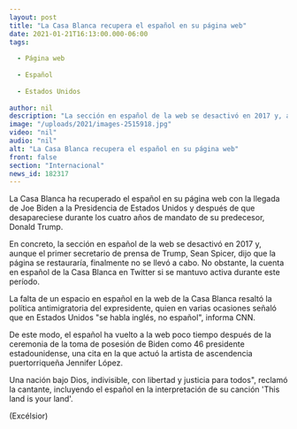```yaml
---
layout: post
title: "La Casa Blanca recupera el español en su página web"
date: 2021-01-21T16:13:00.000-06:00
tags:
  
  - Página web
  
  - Español
  
  - Estados Unidos
  
author: nil
description: "La sección en español de la web se desactivó en 2017 y, aunque el primer secretario de prensa de Trump, Sean Spicer, dijo que la página se restauraría, nunca se llevó a cabo"
image: "/uploads/2021/images-2515918.jpg"
video: "nil"
audio: "nil"
alt: "La Casa Blanca recupera el español en su página web"
front: false
section: "Internacional"
news_id: 182317
---
```


La Casa Blanca ha recuperado el español en su página web con la llegada de Joe Biden a la Presidencia de Estados Unidos y después de que desapareciese durante los cuatro años de mandato de su predecesor, Donald Trump.

En concreto, la sección en español de la web se desactivó en 2017 y, aunque el primer secretario de prensa de Trump, Sean Spicer, dijo que la página se restauraría, finalmente no se llevó a cabo. No obstante, la cuenta en español de la Casa Blanca en Twitter si se mantuvo activa durante este período.

La falta de un espacio en español en la web de la Casa Blanca resaltó la política antimigratoria del expresidente, quien en varias ocasiones señaló que en Estados Unidos "se habla inglés, no español", informa CNN.

De este modo, el español ha vuelto a la web poco tiempo después de la ceremonia de la toma de posesión de Biden como 46 presidente estadounidense, una cita en la que actuó la artista de ascendencia puertorriqueña Jennifer López.

Una nación bajo Dios, indivisible, con libertad y justicia para todos", reclamó la cantante, incluyendo el español en la interpretación de su canción 'This land is your land'.

(Excélsior)